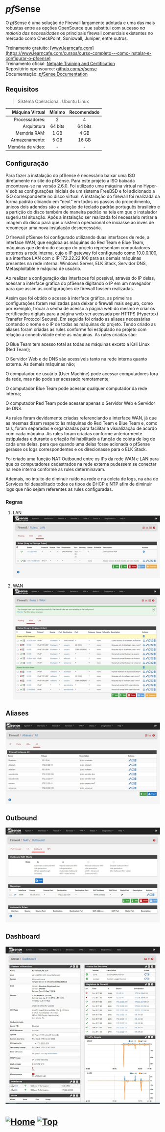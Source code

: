 # *pf*Sense

O *pf*Sense é uma solução de Firewall largamente adotada e uma das mais robustas entre as opções OpenSource que substitui com sucesso _na maioria das necessidades_ os principais firewall comerciais existentes no mercado como CheckPoint, Sonicwall, Juniper, entre outros.

Treinamento gratuito: [www.learncafe.com](https://www.learncafe.com/cursos/curso-completo---como-instalar-e-configurar-o-pfsense)  
Treinamento oficial: [Netgate Training and Certification](https://www.pfsense.org/our-services/#pfsense-training)  
Repositório opensource: [github.com/*pf*sense](https://github.com/pfsense)  
Documentação: [*pf*Sense Documentation](https://docs.netgate.com/pfsense/en/latest/)

## Requisitos

> Sistema Operacional: Ubuntu Linux

|   Máquina Virtual | Mínimo  | Recomendado |
| ----------------: | :-----: | :---------: |
|    Processadores: |    2    |      4      |
|       Arquitetura | 64 bits |   64 bits   |
|      Memória RAM: |  1 GB   |    4 GB     |
|    Armazenamento: |  5 GB   |    16 GB    |
| Memória de vídeo: |    -    |      -      |



## Configuração

Para fazer a instalação do pfSense é necessário baixar uma ISO diretamente no site do pfSense. Para este projeto a ISO baixada encontrava-se na versão 2.6.0. Foi utilizado uma máquina virtual no Hyper-V sob as configurações iniciais de um sistema FreeBSD e foi adicionado a ISO correspondente no disco virtual. A instalação do firewall foi realizada da forma padrão clicando em “next” em todos os passos do procedimento, únicos dois adendos são a seleção de teclado padrão português brasileiro e a partição do disco também de maneira padrão na tela em que o instalador sugeriu tal situação. Após a instalação ser realizada foi necessário retirar a imagem do disco para que o sistema operacional se iniciasse ao invés de recomeçar uma nova instalação desnecessária.

O firewall pfSense foi configurado utilizando duas interfaces de rede, a interface WAN, que engloba as máquinas do Red Team e Blue Team, máquinas que dentro do escopo do projeto representam computadores externos a rede interna, cujo o IP gateway foi configurado como 10.0.0.100, e a interface LAN com o IP 172.22.22.100 para as demais máquinas presentes na rede interna: Windows Server, ELK Stack, Servidor DNS, Metasploitable e máquina de usuário. 

Ao realizar a configuração das interfaces foi possível, através do IP delas, acessar a interface gráfica do pfSense digitando o IP em um navegador para que assim as configurações de firewall fossem realizadas. 

Assim que foi obtido o acesso à interface gráfica, as primeiras configurações foram realizadas para deixar o firewall mais seguro, como por exemplo, trocar a senha de acesso a página web do mesmo e criar os certificados digitais para a página web ser acessada por HTTPS (Hypertext Transfer Protocol Secure). Em seguida foi criado as aliases necessárias contendo o nome e o IP de todas as máquinas do projeto. Tendo criado as aliases foram criadas as rules conforme foi estipulado no projeto com relação a conectividade entre as máquinas.
As rules criadas são: 

O Blue Team tem acesso total as todas as máquinas exceto a Kali Linux (Red Team); 

O Servidor Web e de DNS são acessíveis tanto na rede interna quanto externa. As demais máquinas não; 

O computador de usuário (User Machine) pode acessar computadores fora da rede, mas não pode ser acessado remotamente; 

O computador Blue Team pode acessar qualquer computador da rede interna; 

O computador Red Team pode acessar apenas o Servidor Web e Servidor de DNS. 

As rules foram devidamente criadas referenciando a interface WAN, já que as mesmas dizem respeito às máquinas do Red Team e Blue Team e, como tais, foram separadas e organizadas para facilitar a visualização de acordo com cada máquina. As rules foram criadas conforme anteriormente estipuladas e durante a criação foi habilitado a função de coleta de log de cada uma delas, para que quando uma delas fosse acionada o pfSense gerasse os logs correspondentes e os direcionasse para o ELK Stack. 

Foi criado uma função NAT Outbound entre os IPs da rede WAN e LAN para que os computadores cadastrados na rede externa pudessem se conectar na rede interna conforme as rules determinavam. 

Ademais, no intuito de diminuir ruído na rede e na coleta de logs, na aba de Services foi desabilitado todos os tipos de DHCP e NTP afim de diminuir logs que não sejam referentes as rules configuradas.

### Regras

1. LAN
   ![](./../../../img/pfSense/rules-lan.png)

1. WAN
   ![](./../../../img/pfSense/rules-wan.png)

## Aliases

![aliases](./../../../img/pfSense/aliases.png)

## Outbound

![outbound](./../../../img/pfSense/outbound.png)

## Dashboard

![dashboard](./../../../img/pfSense/dashboard.png)

# [![Home][homeimage]][homelink] [![Top][topimage]](#)

[topimage]: https://img.shields.io/badge/-Voltar_ao_topo-grey
[homeimage]: https://img.shields.io/badge/-Home-blue
[homelink]: ./../../../README.md#
